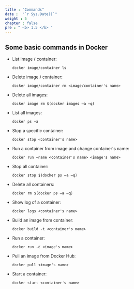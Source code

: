 ```yaml
---
title : "Commands"
date :  "`r Sys.Date()`" 
weight : 5 
chapter : false
pre : " <b> 1.5 </b> "
---
```


## Some basic commands in Docker

- List image / container:
   ```
   docker image/container ls
   ```
- Delete image / container:
   ```
   docker image/container rm <image/container's name>
   ```
- Delete all images:
   ```
   docker image rm $(docker images –a –q)
   ```
- List all images:
   ```
   docker ps –a
   ```
- Stop a specific container:
   ```
   docker stop <container's name>
   ```
- Run a container from image and change container's name:
   ```
   docker run –name <container's name> <image's name>
   ```
- Stop all container:
   ```
   docker stop $(docker ps –a –q)
   ```
- Delete all containers:
   ```
   docker rm $(docker ps –a –q)
   ```
- Show log of a container:
   ```
   docker logs <container's name>
   ```
- Build an image from container:
   ```
   docker build -t <container's name>
   ```
- Run a container:
   ```
   docker run -d <image's name>
   ```
- Pull an image from Docker Hub:
   ```
   docker pull <image's name>
   ```
- Start a container:
   ```
   docker start <container's name>
   ```